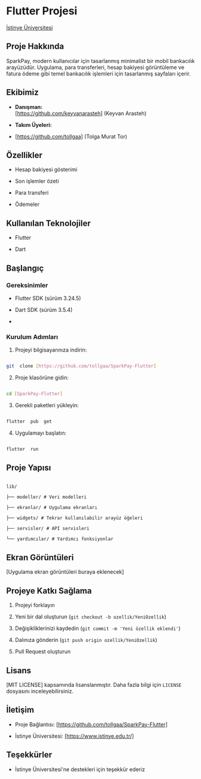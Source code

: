 # Flutter Projesi

  

[İstinye Üniversitesi](https://www.unitededucation.com/linklogoch/istinye-university-logo.png)

  

## Proje Hakkında

SparkPay, modern kullanıcılar için tasarlanmış minimalist bir mobil bankacılık arayüzüdür. Uygulama,
para transferleri, hesap bakiyesi görüntüleme ve fatura ödeme gibi temel bankacılık işlemleri için
tasarlanmış sayfaları içerir.

  

## Ekibimiz

-  **Danışman:**  
[https://github.com/keyvanarasteh] (Keyvan Arasteh)


-  **Takım Üyeleri:**

- [https://github.com/tollgaa] (Tolga Murat Tor)

  

## Özellikler

- Hesap bakiyesi gösterimi

- Son işlemler özeti

- Para transferi

- Ödemeler

  

## Kullanılan Teknolojiler

- Flutter

- Dart


  

## Başlangıç

  

### Gereksinimler

- Flutter SDK (sürüm 3.24.5)

- Dart SDK (sürüm 3.5.4)

- 

  

### Kurulum Adımları

1. Projeyi bilgisayarınıza indirin:

```bash

git  clone [https://github.com/tollgaa/SparkPay-Flutter]

```

  

2. Proje klasörüne gidin:

```bash

cd [SparkPay-Flutter]

```

  

3. Gerekli paketleri yükleyin:

```bash

flutter  pub  get

```

  

4. Uygulamayı başlatın:

```bash

flutter  run

```

  

## Proje Yapısı

```

lib/

├── modeller/ # Veri modelleri

├── ekranlar/ # Uygulama ekranları

├── widgets/ # Tekrar kullanılabilir arayüz öğeleri

├── servisler/ # API servisleri

└── yardımcılar/ # Yardımcı fonksiyonlar

```

  

## Ekran Görüntüleri

[Uygulama ekran görüntüleri buraya eklenecek]

  

## Projeye Katkı Sağlama

1. Projeyi forklayın

2. Yeni bir dal oluşturun (`git checkout -b ozellik/YeniOzellik`)

3. Değişikliklerinizi kaydedin (`git commit -m 'Yeni özellik eklendi'`)

4. Dalınıza gönderin (`git push origin ozellik/YeniOzellik`)

5. Pull Request oluşturun

  

## Lisans

[MIT LICENSE] kapsamında lisanslanmıştır. Daha fazla bilgi için `LICENSE` dosyasını inceleyebilirsiniz.

  

## İletişim

- Proje Bağlantısı: [https://github.com/tollgaa/SparkPay-Flutter]

- İstinye Üniversitesi: [https://www.istinye.edu.tr/]

  

## Teşekkürler

- İstinye Üniversitesi'ne destekleri için teşekkür ederiz


  
  

